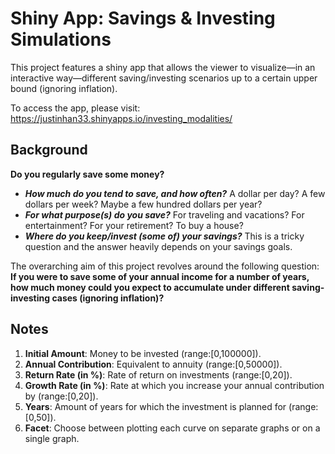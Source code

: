 # Shiny App: Savings & Investing Simulations
This project features a shiny app that allows the viewer to visualize—in an interactive way—different saving/investing scenarios up to a certain upper bound (ignoring inflation).

To access the app, please visit: https://justinhan33.shinyapps.io/investing_modalities/

## Background
**Do you regularly save some money?**
* _**How much do you tend to save, and how often?**_ A dollar per day? A few dollars per
week? Maybe a few hundred dollars per year?
* _**For what purpose(s) do you save?**_ For traveling and vacations? For entertainment? For
your retirement? To buy a house?
* _**Where do you keep/invest (some of) your savings?**_ This is a tricky question
and the answer heavily depends on your savings goals.

The overarching aim of this project revolves around the following question:
**If you were to save some of your annual income for a number of years, how much
money could you expect to accumulate under different saving-investing cases
(ignoring inflation)?**

## Notes
1. **Initial Amount**: Money to be invested (range:[0,100000]).
2. **Annual Contribution**: Equivalent to annuity (range:[0,50000]).
3. **Return Rate (in %)**: Rate of return on investments (range:[0,20]).
4. **Growth Rate (in %)**: Rate at which you increase your annual contribution by (range:[0,20]).
5. **Years**: Amount of years for which the investment is planned for (range:[0,50]).
2. **Facet**: Choose between plotting each curve on separate graphs or on a single graph.
